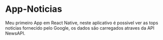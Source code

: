 # App-Noticias
Meu primeiro App em React Native, neste aplicativo é possivel ver as tops noticias fornecido pelo Google, os dados são carregados atraves da API NewsAPI.
